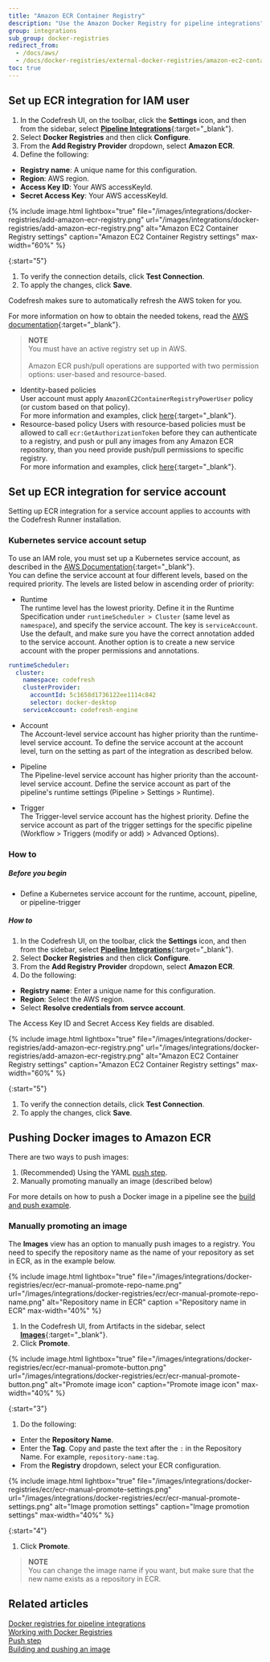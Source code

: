 ```yaml
---
title: "Amazon ECR Container Registry"
description: "Use the Amazon Docker Registry for pipeline integrations"
group: integrations
sub_group: docker-registries
redirect_from:
  - /docs/aws/
  - /docs/docker-registries/external-docker-registries/amazon-ec2-container-registry/
toc: true
---
```


## Set up ECR integration for IAM user

1. In the Codefresh UI, on the toolbar, click the **Settings** icon, and then from the sidebar, select [**Pipeline Integrations**](https://g.codefresh.io/account-admin/account-conf/integration){:target="\_blank"}. 
1. Select **Docker Registries** and then click **Configure**.
1. From the **Add Registry Provider** dropdown, select **Amazon ECR**.
1. Define the following:  
  * **Registry name**: A unique name for this configuration.
  * **Region**: AWS region. 
  * **Access Key ID**: Your AWS accessKeyId.
  * **Secret Access Key**: Your AWS accessKeyId.

{% include image.html 
	lightbox="true" 
	file="/images/integrations/docker-registries/add-amazon-ecr-registry.png" 
	url="/images/integrations/docker-registries/add-amazon-ecr-registry.png" 
	alt="Amazon EC2 Container Registry settings" 
  caption="Amazon EC2 Container Registry settings" 
	max-width="60%" %}

{:start="5"}
1. To verify the connection details, click **Test Connection**.
1. To apply the changes, click **Save**.

Codefresh makes sure to automatically refresh the AWS token for you.

For more information on how to obtain the needed tokens, read the [AWS documentation](http://docs.aws.amazon.com/general/latest/gr/aws-sec-cred-types.html#access-keys-and-secret-access-keys){:target="_blank"}.

>**NOTE**  
  You must have an active registry set up in AWS.<br /><br />
  Amazon ECR push/pull operations are supported with two permission options: user-based and resource-based.


  * Identity-based policies  
    User account must apply `AmazonEC2ContainerRegistryPowerUser` policy (or custom based on that policy).  
    For more information and examples, click [here](http://docs.aws.amazon.com/AmazonECR/latest/userguide/ecr_managed_policies.html){:target="_blank"}.
  * Resource-based policy
    Users with resource-based policies must be allowed to call `ecr:GetAuthorizationToken` before they can authenticate to a registry, and push or pull any images from any Amazon ECR repository, than you need provide push/pull permissions to specific registry.  
    For more information and examples, click [here](http://docs.aws.amazon.com/AmazonECR/latest/userguide/RepositoryPolicies.html){:target="_blank"}.


## Set up ECR integration for service account

Setting up ECR integration for a service account applies to accounts with the Codefresh Runner installation. 

### Kubernetes service account setup
To use an IAM role, you must set up a Kubernetes service account, as described in the [AWS Documentation](https://docs.aws.amazon.com/eks/latest/userguide/iam-roles-for-service-accounts.html){:target="\_blank"}.  
You can define the service account at four different levels, based on the required priority. The levels are listed below in ascending order of priority:

* Runtime  
  The runtime level has the lowest priority.  Define it in the Runtime Specification under `runtimeScheduler > Cluster` (same level as `namespace`), and specify the service account. The key is `serviceAccount`. Use the default, and make sure you have the correct annotation added to the service account. Another option is to create a new service account with the proper permissions and annotations.

```yaml
runtimeScheduler:
  cluster:
    namespace: codefresh
    clusterProvider:
      accountId: 5c1658d1736122ee1114c842
      selector: docker-desktop
    serviceAccount: codefresh-engine

```

* Account  
  The Account-level service account has higher priority than the runtime-level service account.  To define the service account at the account level, turn on the setting as part of the integration as described below.

* Pipeline  
  The Pipeline-level service account has higher priority than the account-level service account. Define the service account as part of the pipeline's runtime settings (Pipeline > Settings > Runtime).

* Trigger  
  The Trigger-level service account has the highest priority. Define the service account as part of the trigger settings for the specific pipeline (Workflow > Triggers (modify or add) > Advanced Options).


### How to

##### Before you begin 
* Define a Kubernetes  service account for the runtime, account, pipeline, or pipeline-trigger

##### How to  

1. In the Codefresh UI, on the toolbar, click the **Settings** icon, and then from the sidebar, select [**Pipeline Integrations**](https://g.codefresh.io/account-admin/account-conf/integration){:target="\_blank"}. 
1. Select **Docker Registries** and then click **Configure**.
1. From the **Add Registry Provider** dropdown, select **Amazon ECR**.
1. Do the following:  
  * **Registry name**: Enter a unique name for this configuration.
  * **Region**: Select the AWS region. 
  * Select **Resolve credentials from servce account**.

  The Access Key ID and Secret Access Key fields are disabled.

{% include image.html 
	lightbox="true" 
	file="/images/integrations/docker-registries/add-amazon-ecr-registry.png" 
	url="/images/integrations/docker-registries/add-amazon-ecr-registry.png" 
	alt="Amazon EC2 Container Registry settings" 
  caption="Amazon EC2 Container Registry settings" 
	max-width="60%" %}

{:start="5"}
1. To verify the connection details, click **Test Connection**.
1. To apply the changes, click **Save**.



## Pushing Docker images to Amazon ECR

There are two ways to push images:

1. (Recommended) Using the YAML [push step]({{site.baseurl}}/docs/pipelines/steps/push/).  
1. Manually promoting manually an image  (described below)

For more details on how to push a Docker image in a pipeline see the [build and push example]({{site.baseurl}}/docs/example-catalog/ci-examples/build-and-push-an-image/).



### Manually promoting an image

<!-- may need to rewrite this -->

The **Images** view has an option to manually push images to a registry.
You need to specify the repository name as the name of your repository as set in ECR, as in the example below.

{% include image.html 
lightbox="true" 
file="/images/integrations/docker-registries/ecr/ecr-manual-promote-repo-name.png" 
url="/images/integrations/docker-registries/ecr/ecr-manual-promote-repo-name.png"
alt="Repository name in ECR"
caption ="Repository name in ECR"
max-width="40%"
%}

1. In the Codefresh UI, from Artifacts in the sidebar, select [**Images**](https://g.codefresh.io/2.0/images){:target="\_blank"}. 
1. Click **Promote**.

 {% include image.html 
lightbox="true" 
file="/images/integrations/docker-registries/ecr/ecr-manual-promote-button.png" 
url="/images/integrations/docker-registries/ecr/ecr-manual-promote-button.png"
alt="Promote image icon"
caption="Promote image icon"
max-width="40%"
%}

{:start="3"}
1. Do the following:
  * Enter the **Repository Name**.
  * Enter the **Tag**. Copy and paste the text after the  `:` in the Repository Name. For example, `repository-name:tag`.
  * From the **Registry** dropdown, select your ECR configuration.

{% include image.html 
lightbox="true" 
file="/images/integrations/docker-registries/ecr/ecr-manual-promote-settings.png" 
url="/images/integrations/docker-registries/ecr/ecr-manual-promote-settings.png"
alt="Image promotion settings"
caption="Image promotion settings"
max-width="40%"
%}   

{:start="4"}
1. Click **Promote**.


>**NOTE**   
You can change the image name if you want, but make sure that the new name exists as a repository in ECR.


## Related articles
[Docker registries for pipeline integrations]({{site.baseurl}}/docs/integrations/docker-registries/)  
[Working with Docker Registries]({{site.baseurl}}/docs/ci-cd-guides/working-with-docker-registries/)  
[Push step]({{site.baseurl}}/docs/pipelines/steps/push/)  
[Building and pushing an image]({{site.baseurl}}/docs/example-catalog/ci-examples/build-and-push-an-image/)  

